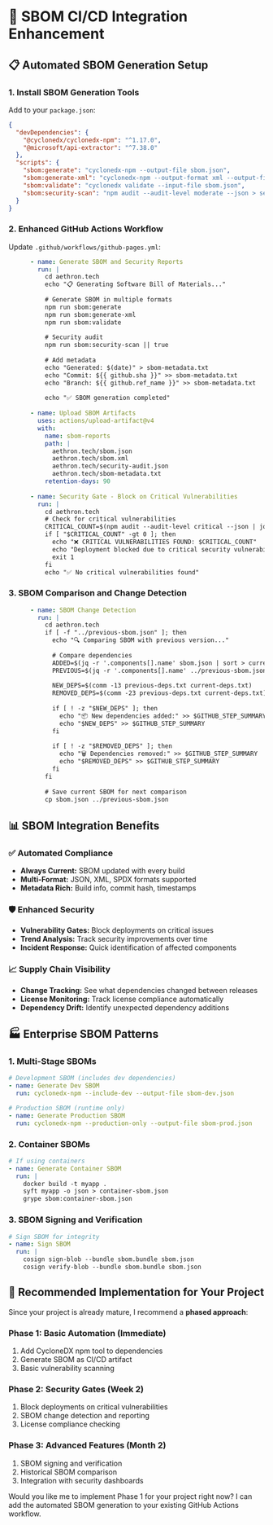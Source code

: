 # 🔧 SBOM CI/CD Integration Enhancement

## 📋 **Automated SBOM Generation Setup**

### **1. Install SBOM Generation Tools**

Add to your `package.json`:

```json
{
  "devDependencies": {
    "@cyclonedx/cyclonedx-npm": "^1.17.0",
    "@microsoft/api-extractor": "^7.38.0"
  },
  "scripts": {
    "sbom:generate": "cyclonedx-npm --output-file sbom.json",
    "sbom:generate-xml": "cyclonedx-npm --output-format xml --output-file sbom.xml",
    "sbom:validate": "cyclonedx validate --input-file sbom.json",
    "sbom:security-scan": "npm audit --audit-level moderate --json > security-audit.json"
  }
}
```

### **2. Enhanced GitHub Actions Workflow**

Update `.github/workflows/github-pages.yml`:

```yaml
      - name: Generate SBOM and Security Reports
        run: |
          cd aethron.tech
          echo "📋 Generating Software Bill of Materials..."
          
          # Generate SBOM in multiple formats
          npm run sbom:generate
          npm run sbom:generate-xml
          npm run sbom:validate
          
          # Security audit
          npm run sbom:security-scan || true
          
          # Add metadata
          echo "Generated: $(date)" > sbom-metadata.txt
          echo "Commit: ${{ github.sha }}" >> sbom-metadata.txt
          echo "Branch: ${{ github.ref_name }}" >> sbom-metadata.txt
          
          echo "✅ SBOM generation completed"
          
      - name: Upload SBOM Artifacts
        uses: actions/upload-artifact@v4
        with:
          name: sbom-reports
          path: |
            aethron.tech/sbom.json
            aethron.tech/sbom.xml
            aethron.tech/security-audit.json
            aethron.tech/sbom-metadata.txt
          retention-days: 90
          
      - name: Security Gate - Block on Critical Vulnerabilities
        run: |
          cd aethron.tech
          # Check for critical vulnerabilities
          CRITICAL_COUNT=$(npm audit --audit-level critical --json | jq '.metadata.vulnerabilities.critical // 0')
          if [ "$CRITICAL_COUNT" -gt 0 ]; then
            echo "❌ CRITICAL VULNERABILITIES FOUND: $CRITICAL_COUNT"
            echo "Deployment blocked due to critical security vulnerabilities"
            exit 1
          fi
          echo "✅ No critical vulnerabilities found"
```

### **3. SBOM Comparison and Change Detection**

```yaml
      - name: SBOM Change Detection
        run: |
          cd aethron.tech
          if [ -f "../previous-sbom.json" ]; then
            echo "🔍 Comparing SBOM with previous version..."
            
            # Compare dependencies
            ADDED=$(jq -r '.components[].name' sbom.json | sort > current-deps.txt)
            PREVIOUS=$(jq -r '.components[].name' ../previous-sbom.json | sort > previous-deps.txt)
            
            NEW_DEPS=$(comm -13 previous-deps.txt current-deps.txt)
            REMOVED_DEPS=$(comm -23 previous-deps.txt current-deps.txt)
            
            if [ ! -z "$NEW_DEPS" ]; then
              echo "📦 New dependencies added:" >> $GITHUB_STEP_SUMMARY
              echo "$NEW_DEPS" >> $GITHUB_STEP_SUMMARY
            fi
            
            if [ ! -z "$REMOVED_DEPS" ]; then
              echo "🗑️ Dependencies removed:" >> $GITHUB_STEP_SUMMARY
              echo "$REMOVED_DEPS" >> $GITHUB_STEP_SUMMARY
            fi
          fi
          
          # Save current SBOM for next comparison
          cp sbom.json ../previous-sbom.json
```

## 📊 **SBOM Integration Benefits**

### **✅ Automated Compliance**
- **Always Current:** SBOM updated with every build
- **Multi-Format:** JSON, XML, SPDX formats supported
- **Metadata Rich:** Build info, commit hash, timestamps

### **🛡️ Enhanced Security**
- **Vulnerability Gates:** Block deployments on critical issues
- **Trend Analysis:** Track security improvements over time
- **Incident Response:** Quick identification of affected components

### **📈 Supply Chain Visibility**
- **Change Tracking:** See what dependencies changed between releases
- **License Monitoring:** Track license compliance automatically
- **Dependency Drift:** Identify unexpected dependency additions

## 🏭 **Enterprise SBOM Patterns**

### **1. Multi-Stage SBOMs**
```yaml
# Development SBOM (includes dev dependencies)
- name: Generate Dev SBOM
  run: cyclonedx-npm --include-dev --output-file sbom-dev.json

# Production SBOM (runtime only)
- name: Generate Production SBOM  
  run: cyclonedx-npm --production-only --output-file sbom-prod.json
```

### **2. Container SBOMs**
```yaml
# If using containers
- name: Generate Container SBOM
  run: |
    docker build -t myapp .
    syft myapp -o json > container-sbom.json
    grype sbom:container-sbom.json
```

### **3. SBOM Signing and Verification**
```yaml
# Sign SBOM for integrity
- name: Sign SBOM
  run: |
    cosign sign-blob --bundle sbom.bundle sbom.json
    cosign verify-blob --bundle sbom.bundle sbom.json
```

## 🎯 **Recommended Implementation for Your Project**

Since your project is already mature, I recommend a **phased approach**:

### **Phase 1: Basic Automation (Immediate)**
1. Add CycloneDX npm tool to dependencies
2. Generate SBOM as CI/CD artifact
3. Basic vulnerability scanning

### **Phase 2: Security Gates (Week 2)**
1. Block deployments on critical vulnerabilities
2. SBOM change detection and reporting
3. License compliance checking

### **Phase 3: Advanced Features (Month 2)**
1. SBOM signing and verification
2. Historical SBOM comparison
3. Integration with security dashboards

Would you like me to implement Phase 1 for your project right now? I can add the automated SBOM generation to your existing GitHub Actions workflow.
